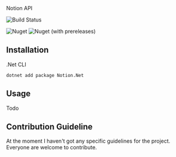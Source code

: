 <div align="center>
    <h1>Notion SDK for .Net</h1>
    <p>
        <b>A simple and easy to use client for the <a href="https://developers.notion.com">Notion API</a></b>
    </p>
</div>

![Build Status](https://github.com/notion-dotnet/notion-sdk-net/actions/workflows/ci_build.yml/badge.svg)

![Nuget](https://img.shields.io/nuget/v/Notion.Net)
![Nuget (with prereleases)](https://img.shields.io/nuget/vpre/Notion.Net)

## Installation

.Net CLI
```
dotnet add package Notion.Net
```

## Usage

Todo

## Contribution Guideline

At the moment I haven't got any specific guidelines for the project. Everyone are welcome to contribute.
